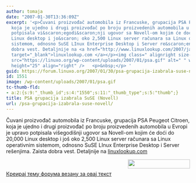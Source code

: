 ```yaml
---
author: tomaja
date: "2007-01-30T13:36:09Z"
excerpt: '<p>Čuvani proizvođač automobila iz Francuske, grupacija PSA Peugeot Citroen,
  koja je ujedno i drugi proizvođač po broju proizvedenih automobila u Evropi je upravo
  potpisala vi&scaron;egodi&scaron;nji ugovor sa Novell-om kojim će doći do 20,000
  Linux desktop i jo&scaron; oko 2,500 Linux server računara sa Linux operativnim
  sistemom, odnosno SuSE LInux Enterprise Desktop i Server re&scaron;enjima. Zaista
  dobra vest. Detaljnije na <a href="http://www.linuxlookup.com/2007/jan/30/psa_peugeot_citroen_chooses_suse_linux_enterprise_desktop"
  target="_blank">linuxlookup.com </a></p><img class=" alignright size-full wp-image-1550"
  src="https://linuxo.org/wp-content/uploads/2007/01/psa.gif" alt=" " width="170"
  height="25" align="right" />   <p>&nbsp;</p> '
guid: https://forum.linuxo.org/2007/01/30/psa-grupacija-izabrala-suse-novell/
id: 1551
image: /wp-content/uploads/2007/01/psa.gif
tc-thumb-fld:
- a:2:{s:9:"_thumb_id";s:4:"1550";s:11:"_thumb_type";s:5:"thumb";}
title: PSA grupacija izabrala SuSE (Novell)
url: /psa-grupacija-izabrala-suse-novell/
---
```

Čuvani proizvođač automobila iz Francuske, grupacija PSA Peugeot Citroen, koja je ujedno i drugi proizvođač po broju proizvedenih automobila u Evropi je upravo potpisala vi&scaron;egodi&scaron;nji ugovor sa Novell-om kojim će doći do 20,000 Linux desktop i jo&scaron; oko 2,500 Linux server računara sa Linux operativnim sistemom, odnosno SuSE LInux Enterprise Desktop i Server re&scaron;enjima. Zaista dobra vest. Detaljnije na <a href="http://www.linuxlookup.com/2007/jan/30/psa_peugeot_citroen_chooses_suse_linux_enterprise_desktop" target="_blank">linuxlookup.com </a>

<img class=" alignright size-full wp-image-1550" src="https://linuxo.org/wp-content/uploads/2007/01/psa.gif" alt=" " width="170" height="25" align="right" /> 

&nbsp;

<!--break-->

[Креирај тему форума везану за овај текст](https://linuxo.org/nova-tema-na-forumu/?se_pid=1551)